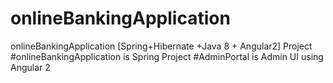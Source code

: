 # onlineBankingApplication
onlineBankingApplication [Spring+Hibernate +Java 8 + Angular2]
Project 
#onlineBankingApplication is Spring Project
#AdminPortal is Admin UI using Angular 2
